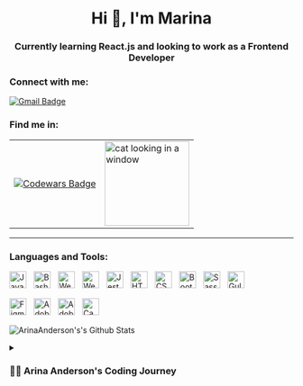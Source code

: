 
<h1 align="center">Hi 👋, I'm Marina</h1>
<h3 align="center">Currently learning React.js and looking to work as a Frontend Developer</h3>

<h3 align="left">Connect with me:</h3>
<p align="left">
  <a href="mailto:marinagundersen@gmail.com">
    <img src="https://img.shields.io/badge/-Gmail-c14438?style=for-the-badge&logo=Gmail&logoColor=white" alt="Gmail Badge">
  </a>
</p>
<h3>Find me in:</h3>
<table>
  <td>
    <!--
    <a href="https://www.linkedin.com/in/marina-zinchenko-webdev/">
      <img width="40px" alt="LinkedIn" src="https://cdn.jsdelivr.net/gh/devicons/devicon/icons/linkedin/linkedin-original.svg" />
    </a>
    <br>
    -->
    <a href="https://www.codewars.com/users/gvenya">
      <img src="https://www.codewars.com/users/gvenya/badges/small" alt="Codewars Badge">
    </a>
  </td>
  <td>
    <img align="center" width="150" src="https://i.imgur.com/njCBTyd.png" alt="cat looking in a window">
  </td>
</table>

---

<h3 align="left">Languages and Tools:</h3>
<p align="left">
   <img align="left" alt="Javascript" width="30px" style="padding-right:10px;" src="https://cdn.jsdelivr.net/gh/devicons/devicon/icons/javascript/javascript-original.svg" />
   <img align="left" alt="Bash" width="30px" style="padding-right:10px;" src="https://cdn.jsdelivr.net/gh/devicons/devicon/icons/bash/bash-original.svg" />
   <img align="left" alt="Webpack" width="30px" style="padding-right:10px;" src="https://cdn.jsdelivr.net/gh/devicons/devicon/icons/npm/npm-original-wordmark.svg" /> 
   <img align="left" alt="Webpack" width="30px" style="padding-right:10px;" src="https://cdn.jsdelivr.net/gh/devicons/devicon/icons/webpack/webpack-original.svg" />
   <img align="left" alt="Jest" width="30px" style="padding-right:10px;" src="https://cdn.jsdelivr.net/gh/devicons/devicon/icons/jest/jest-plain.svg" />
   <img align="left" alt ="HTML5" width="30px" style="padding-right:10px;" src="https://cdn.jsdelivr.net/gh/devicons/devicon/icons/html5/html5-original-wordmark.svg" />
   <img align="left" alt ="CSS3" width="30px" style="padding-right:10px;" src="https://cdn.jsdelivr.net/gh/devicons/devicon/icons/css3/css3-original-wordmark.svg" />
   <img align="left" alt="Bootstrap" width="30px" style="padding-right:10px;" src="https://cdn.jsdelivr.net/gh/devicons/devicon/icons/bootstrap/bootstrap-original.svg" />
   <img align="left" alt="Sass" width="30px" style="padding-right:10px;" src="https://cdn.jsdelivr.net/gh/devicons/devicon/icons/sass/sass-original.svg" />
   <img align="left" alt="Gulp" width="30px" style="padding-right:10px;" src="https://cdn.jsdelivr.net/gh/devicons/devicon/icons/gulp/gulp-plain.svg" />
</p>

<br>
<br>

<p align="left">
   <img align="left" alt="Figma" width="30px" style="padding-right:10px;" src="https://cdn.jsdelivr.net/gh/devicons/devicon/icons/figma/figma-original.svg" />
   <img align="left" alt="Adobe Photoshop" width="30px" style="padding-right:10px;" src="https://cdn.jsdelivr.net/gh/devicons/devicon/icons/photoshop/photoshop-plain.svg" />
   <img align="left" alt="Adobe Illustrator" width="30px" style="padding-right:10px;" src="https://cdn.jsdelivr.net/gh/devicons/devicon/icons/illustrator/illustrator-plain.svg" />
   <img align="left" alt="Canva" width="30px" style="padding-right:10px;" src="https://cdn.jsdelivr.net/gh/devicons/devicon/icons/canva/canva-original.svg" />
</p>
<br>
<br>
<p>
  <img style="padding-right:50px;" src="https://github-readme-stats.vercel.app/api?username=arinaanderson&hide=stars,issues&show_icons=true&theme=radical" alt="ArinaAnderson's's Github Stats">
</p>

<details>
 <summary><h3>👨‍💻 Arina Anderson's Coding Journey</h3></summary>
  I started my coding journey as
  
